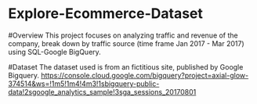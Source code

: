 # Explore-Ecommerce-Dataset

#Overview
This project focuses on analyzing traffic and revenue of the company, break down by traffic source (time frame Jan 2017 - Mar 2017) using SQL-Google BigQuery.

#Dataset
The dataset used is from an fictitious site, published by Google Bigquery.
https://console.cloud.google.com/bigquery?project=axial-glow-374514&ws=!1m5!1m4!4m3!1sbigquery-public-data!2sgoogle_analytics_sample!3sga_sessions_20170801



